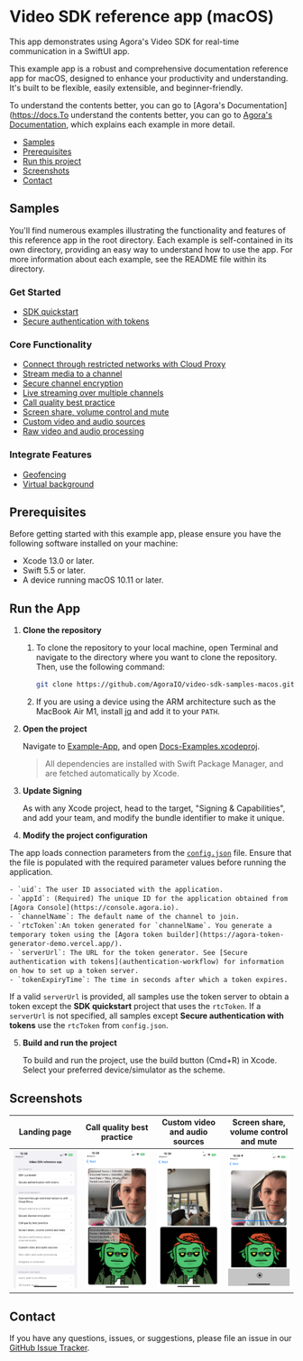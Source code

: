 # Video SDK reference app (macOS)

This app demonstrates using Agora's Video SDK for real-time communication in a SwiftUI app.

This example app is a robust and comprehensive documentation reference app for macOS, designed to enhance your productivity and understanding. It's built to be flexible, easily extensible, and beginner-friendly.

To understand the contents better, you can go to [Agora's Documentation](https://docs.To understand the contents better, you can go to [Agora's Documentation](https://docs.agora.io), which explains each example in more detail.

- [Samples](#samples-)
- [Prerequisites](#prerequisites)
- [Run this project](#run-this-project)
- [Screenshots](#screenshots)
- [Contact](#contact)

## Samples

You'll find numerous examples illustrating the functionality and features of this reference app in the root directory. Each example is self-contained in its own directory, providing an easy way to understand how to use the app. For more information about each example, see the README file within its directory.

### Get Started
- [SDK quickstart](./get-started-sdk/)
- [Secure authentication with tokens](./authentication-workflow/)

### Core Functionality

- [Connect through restricted networks with Cloud Proxy](./cloud-proxy/)
- [Stream media to a channel](./play-media/)
- [Secure channel encryption](./media-stream-encryption/)
- [Live streaming over multiple channels](./live-streaming-over-multiple-channels/)
- [Call quality best practice](./ensure-channel-quality/)
- [Screen share, volume control and mute](./product-workflow/)
- [Custom video and audio sources](./custom-video-and-audio/)
- [Raw video and audio processing](./stream-raw-audio-and-video/)
<!-- - [Integrate and extension]() -->

### Integrate Features

- [Geofencing](./geofencing/)
- [Virtual background](./virtual-background/)

## Prerequisites

Before getting started with this example app, please ensure you have the following software installed on your machine:

- Xcode 13.0 or later.
- Swift 5.5 or later.
- A device running macOS 10.11 or later.

## Run the App

1. **Clone the repository**

   1. To clone the repository to your local machine, open Terminal and navigate to the directory where you want to 
   clone the repository. Then, use the following command:

        ```sh
        git clone https://github.com/AgoraIO/video-sdk-samples-macos.git
        ```

   1. If you are using a device using the ARM architecture such as the MacBook Air M1, install [jq](https://jqlang.github.io/jq/download/) and add it to your `PATH`. 


2. **Open the project**

    Navigate to [Example-App](Example-App), and open [Docs-Examples.xcodeproj](Example-App/Docs-Examples.xcodeproj).
    
    > All dependencies are installed with Swift Package Manager,  and are fetched automatically by Xcode.

3. **Update Signing**

    As with any Xcode project, head to the target, "Signing & Capabilities", and add your team, and modify the bundle identifier to make it unique.

4.  **Modify the project configuration**

   The app loads connection parameters from the [`config.json`](./agora-manager/config.json) file. Ensure that the 
   file is populated with the required parameter values before running the application.

    - `uid`: The user ID associated with the application.
    - `appId`: (Required) The unique ID for the application obtained from [Agora Console](https://console.agora.io). 
    - `channelName`: The default name of the channel to join.
    - `rtcToken`:An token generated for `channelName`. You generate a temporary token using the [Agora token builder](https://agora-token-generator-demo.vercel.app/).
    - `serverUrl`: The URL for the token generator. See [Secure authentication with tokens](authentication-workflow) for information on how to set up a token server.
    - `tokenExpiryTime`: The time in seconds after which a token expires.

   If a valid `serverUrl` is provided, all samples use the token server to obtain a token except the **SDK quickstart** project that uses the `rtcToken`. If a `serverUrl` is not specified, all samples except **Secure authentication with tokens** use the `rtcToken` from `config.json`.

5. **Build and run the project**

   To build and run the project, use the build button (Cmd+R) in Xcode. Select your preferred device/simulator as the scheme.


## Screenshots

| Landing page | Call quality best practice | Custom video and audio sources | Screen share, volume control and mute |
|:-:|:-:|:-:|:-:|
| ![Landing page of the application](Example-App/Docs-Examples/Documentation.docc/Resources/media/landing-page.png) | ![Two streams and quality details in the top left of each stream](Example-App/Docs-Examples/Documentation.docc/Resources/media/ensure-channel-quality.png) | ![Custom camera using the ultra wide iPhone capture](Example-App/Docs-Examples/Documentation.docc/Resources/media/custom-video-and-audio.png) | ![Local and remote olume control + screen sharing option](Example-App/Docs-Examples/Documentation.docc/Resources/media/product-workflow.png) |

## Contact

If you have any questions, issues, or suggestions, please file an issue in our [GitHub Issue Tracker](https://github.com/AgoraIO/video-sdk-samples-macos/issues).

